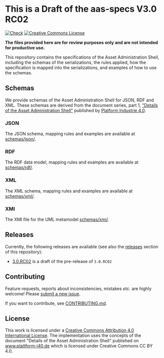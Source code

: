 # This is a Draft of the aas-specs V3.0 RC02

[![Check](
https://github.com/admin-shell-io/aas-specs/workflows/Check/badge.svg
)](
https://github.com/admin-shell-io/aas-specs/actions?query=workflow%3ACheck
)
[![Creative Commons License](
https://licensebuttons.net/l/by/4.0/88x31.png
)](
https://creativecommons.org/licenses/by/4.0/
)

**The files provided here are for review purposes only and are not intended for productive use.**

This repository contains the specifications of the Asset Administration Shell, including the schemas of the serializations, the rules applied, how the specification is mapped into the serializations, and examples of how to use the schemas.

## Schemas

We provide schemas of the Asset Administration Shell for JSON, RDF and XML. 
These schemas are derived from the document series, part 1,
["Details of the Asset Administration Shell"](
https://www.plattform-i40.de/PI40/Redaktion/EN/Standardartikel/specification-administrationshell.html
) published by [Platform Industrie 4.0](http://www.plattform-i40.de).

### JSON

The JSON schema, mapping rules and examples are available at
[schemas/json/](schemas/json/).

### RDF

The RDF data model, mapping rules and examples are available at [schemas/rdf/](schemas/rdf/).

### XML

The XML schema, mapping rules and examples are available at [schemas/xml/](schemas/xml/).

### XMI

The XMI file for the UML metamodel [schemas/xmi/](schemas/xmi/).

## Releases

Currently, the following releases are available (see also the [releases](https://github.com/admin-shell-io/aas-specs/releases) section of this repository):
* [3.0.RC02](https://github.com/admin-shell-io/aas-specs/releases/tag/v3.0.2.RC01) is a draft of the pre-release of `3.0.RC02`


## Contributing

Feature requests, reports about inconsistencies, mistakes *etc.* are highly
welcome! Please [submit a new issue](
https://github.com/admin-shell-io/aas-specs/issues/new
).

If you want to contribute, see [CONTRIBUTING.md](CONTRIBUTING.md).

## License

This work is licensed under a [Creative Commons Attribution 4.0 International License](
https://creativecommons.org/licenses/by/4.0/). The implementation uses the concepts of the
document "Details of the Asset Administration Shell" published on www.plattform-i40.de
which is licensed under Creative Commons CC BY 4.0.
